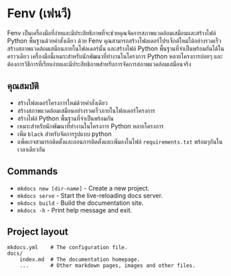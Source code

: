# Fenv (เฟนวี)

Fenv เป็นเครื่องมือที่ง่ายและมีประสิทธิภาพที่จะช่วยคุณจัดการสภาพแวดล้อมเสมือนและสร้างไฟล์ Python พื้นฐานด้วยคำสั่งเดียว ด้วย Fenv คุณสามารถสร้างโฟลเดอร์โปรเจ็กต์ใหม่ได้อย่างรวดเร็ว สร้างสภาพแวดล้อมเสมือนภายในโฟลเดอร์นั้น และสร้างไฟล์ Python พื้นฐานที่จำเป็นพร้อมกันได้ในคราวเดียว เครื่องมือนี้เหมาะสำหรับนักพัฒนาที่ทำงานในโครงการ Python หลายโครงการบ่อยๆ และต้องการวิธีการที่เรียบง่ายและมีประสิทธิภาพสำหรับการจัดการสภาพแวดล้อมเสมือนจริง

## คุณสมบัติ

- สร้างโฟลเดอร์โครงการใหม่ด้วยคำสั่งเดียว
- สร้างสภาพแวดล้อมเสมือนอย่างรวดเร็วภายในโฟลเดอร์โครงการ
- สร้างไฟล์ Python พื้นฐานที่จำเป็นพร้อมกัน
- เหมาะสำหรับนักพัฒนาที่ทำงานในโครงการ Python หลายโครงการ
- เพิ่ม `black` สำหรับจัดการรูปแบบ python
- แพ็คเกจสามารถติดตั้งและถอนการติดตั้งและเพิ่มลงในไฟล์ `requirements.txt` พร้อมๆกันในเวลาเดียวกัน

## Commands

- `mkdocs new [dir-name]` - Create a new project.
- `mkdocs serve` - Start the live-reloading docs server.
- `mkdocs build` - Build the documentation site.
- `mkdocs -h` - Print help message and exit.

## Project layout

    mkdocs.yml    # The configuration file.
    docs/
        index.md  # The documentation homepage.
        ...       # Other markdown pages, images and other files.
